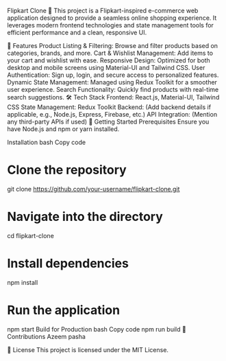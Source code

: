 Flipkart Clone 🛒
This project is a Flipkart-inspired e-commerce web application designed to provide a seamless online shopping experience. It leverages modern frontend technologies and state management tools for efficient performance and a clean, responsive UI.

🌟 Features
Product Listing & Filtering: Browse and filter products based on categories, brands, and more.
Cart & Wishlist Management: Add items to your cart and wishlist with ease.
Responsive Design: Optimized for both desktop and mobile screens using Material-UI and Tailwind CSS.
User Authentication: Sign up, login, and secure access to personalized features.
Dynamic State Management: Managed using Redux Toolkit for a smoother user experience.
Search Functionality: Quickly find products with real-time search suggestions.
🛠️ Tech Stack
Frontend: React.js, Material-UI, Tailwind CSS
State Management: Redux Toolkit
Backend: (Add backend details if applicable, e.g., Node.js, Express, Firebase, etc.)
API Integration: (Mention any third-party APIs if used)
🚀 Getting Started
Prerequisites
Ensure you have Node.js and npm or yarn installed.

Installation
bash
Copy code
# Clone the repository
git clone https://github.com/your-username/flipkart-clone.git

# Navigate into the directory
cd flipkart-clone

# Install dependencies
npm install

# Run the application
npm start
Build for Production
bash
Copy code
npm run build
🤝 Contributions
Azeem pasha

📄 License
This project is licensed under the MIT License.

